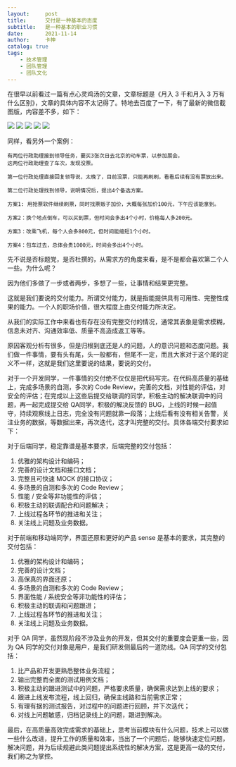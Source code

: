 ```yaml
---
layout:     post
title:      交付是一种基本的态度
subtitle:   是一种基本的职业习惯
date:       2021-11-14
author:     卡神
catalog: true
tags:
    - 技术管理 
    - 团队管理
    - 团队文化
---
```





在很早以前看过一篇有点心灵鸡汤的文章，文章标题是《月入 3 千和月入 3 万有什么区别》，文章的具体内容不太记得了。特地去百度了一下，有了最新的微信截图版，内容差不多，如下：

<img src="/img/post/2021/deliver_1.jpeg" />
<img src="/img/post/2021/deliver_2.jpeg" />
<img src="/img/post/2021/deliver_3.jpeg" />


<img src="/img/post/2021/deliver_4.jpeg" />
<img src="/img/post/2021/deliver_5.jpeg" />


同样，看另外一个案例：


    有两位行政助理接到领导任务，要买3张次日去北京的动车票，以参加展会。
    这两位行政助理查了车次，发现没票。

    第一位行政处理直接回复领导说，太晚了，目前没票，只能再刷刷，看看后续有没有票放出来。

    第二位行政处理找到领导，说明情况后，提出4个备选方案。

    方案1: 用抢票软件继续刷票，同时找票贩子加价，大概每张加价100元，下午应该能拿到。

    方案2：换个地点倒车，可以买到票，但时间会多出4个小时，价格每人多200元。

    方案3：改乘飞机，每个人会多800元，但时间能缩短1个小时。

    方案4：包车过去，总体会贵1000元，时间会多出4个小时。


先不说是否标题党，是否杜撰的，从需求方的角度来看，是不是都会喜欢第二个人一些。为什么呢？

因为他们多做了一步或者两步，多想了一些，让事情和结果更完整。



这就是我们要说的交付能力。所谓交付能力，就是指能提供具有可用性、完整性成果的能力。一个人的职场价值，很大程度上由交付能力所决定。

从我们的实际工作中来看也有存在没有完整交付的情况，通常其表象是需求模糊，信息未对齐、沟通效率低、质量不高造成返工等等。

原因客观分析有很多，但是归根到底还是人的问题，人的意识问题和态度问题。我们做一件事情，要有头有尾，头一般都有，但尾不一定，而且大家对于这个尾的定义不一样，这就是我们这里要说的结果，要说的交付。



对于一个开发同学，一件事情的交付绝不仅仅是把代码写完。在代码高质量的基础上，完成多场景的自测，多次的 Code Review，完善的文档，对性能的评估，对安全的评估；在完成以上这些后提交给联调的同学，积极主动的解决联调中的问题，再一起完成提交给 QA同学，积极的解决反馈的 BUG，上线的时候一起值守，持续观察线上日志，完全没有问题就靠一段落；上线后看有没有相关告警，关注业务的数据，等数据出来，再次迭代，这才叫完整的交付。具体各端交付要求如下：


对于后端同学，稳定靠谱是基本要求，后端完整的交付包括：

1. 优雅的架构设计和编码；
2. 完善的设计文档和接口文档；
3. 完整且可快速 MOCK 的接口协议；
4. 多场景的自测和多次的 Code Review；
5. 性能 / 安全等非功能性的评估；
6. 积极主动的联调配合和问题解决；
7. 上线过程各环节的推进和关注；
8. 关注线上问题及业务数据。


对于前端和移动端同学，界面还原和更好的产品 sense 是基本的要求，其完整的交付包括：

1. 优雅的架构设计和编码；
2. 完善的设计文档；
3. 高保真的界面还原；
4. 多场景的自测和多次的 Code Review；
5. 界面性能 / 系统安全等非功能性的评估；
6. 积极主动的联调和问题跟进；
7. 上线过程各环节的推进和关注；
8. 关注线上问题及业务数据。


对于  QA 同学，虽然现阶段不涉及业务的开发，但其交付的重要度会更重一些，因为 QA 同学的交付对象是用户，是我们研发侧最后的一道防线。QA 同学的交付包括：

1. 比产品和开发更熟悉整体业务流程；
2. 输出完整而全面的测试用例文档；
3. 积极主动的跟进测试中的问题，严格要求质量，确保需求达到上线的要求；
4. 跟进上线发布流程，线上回归，确保主线路和当前需求正常；
5. 有理有据的测试报告，对过程中的问题进行回顾，并下次迭代；
6. 对线上问题敏感，归档记录线上的问题，跟进到解决。


最后，在高质量高效完成需求的基础上，思考当前模块有什么问题，技术上可以做一些什么改进，提升工作的质量和效率，当出了一个问题后，能够快速定位问题，解决问题，并为后续规避此类问题提出系统性的解决方案，这是更高一级的交付，我们称之为掌控。


